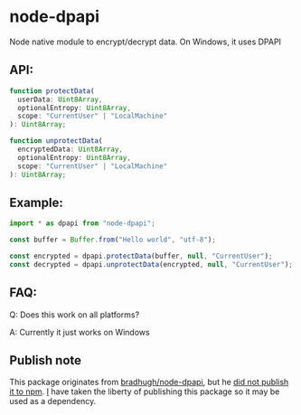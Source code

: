 # node-dpapi

Node native module to encrypt/decrypt data. On Windows, it uses DPAPI

## API:

```typescript
function protectData(
  userData: Uint8Array,
  optionalEntropy: Uint8Array,
  scope: "CurrentUser" | "LocalMachine"
): Uint8Array;

function unprotectData(
  encryptedData: Uint8Array,
  optionalEntropy: Uint8Array,
  scope: "CurrentUser" | "LocalMachine"
): Uint8Array;
```

## Example:

```javascript
import * as dpapi from "node-dpapi";

const buffer = Buffer.from("Hello world", "utf-8");

const encrypted = dpapi.protectData(buffer, null, "CurrentUser");
const decrypted = dpapi.unprotectData(encrypted, null, "CurrentUser");
```

## FAQ:

Q: Does this work on all platforms?

A: Currently it just works on Windows

## Publish note

This package originates from [bradhugh/node-dpapi](https://github.com/bradhugh/node-dpapi), but he [did not publish it to npm](https://github.com/bradhugh/node-dpapi/issues/1). [I](https://github.com/daguej) have taken the liberty of publishing this package so it may be used as a dependency.
